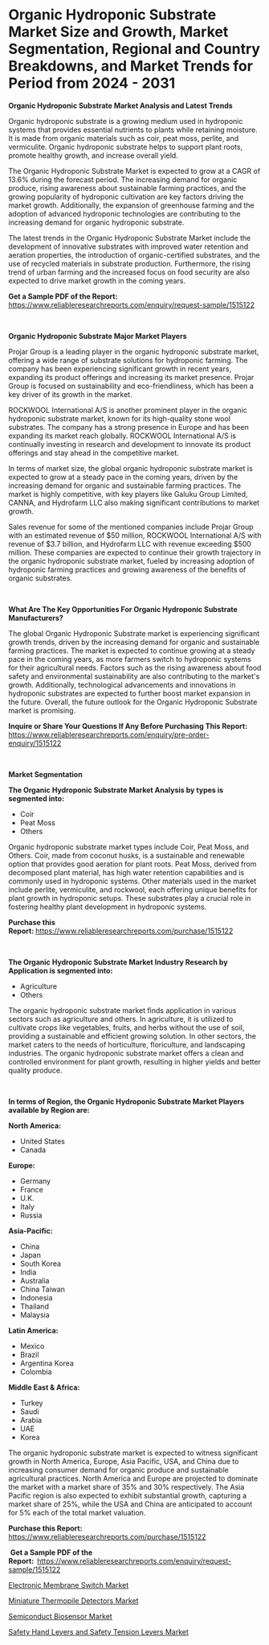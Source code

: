 <p><h1>Organic Hydroponic Substrate Market Size and Growth, Market Segmentation, Regional and Country Breakdowns, and Market Trends for Period from 2024 -  2031</h1></p><p><strong>Organic Hydroponic Substrate Market Analysis and Latest Trends</strong></p>
<p><p>Organic hydroponic substrate is a growing medium used in hydroponic systems that provides essential nutrients to plants while retaining moisture. It is made from organic materials such as coir, peat moss, perlite, and vermiculite. Organic hydroponic substrate helps to support plant roots, promote healthy growth, and increase overall yield.</p><p>The Organic Hydroponic Substrate Market is expected to grow at a CAGR of 13.6% during the forecast period. The increasing demand for organic produce, rising awareness about sustainable farming practices, and the growing popularity of hydroponic cultivation are key factors driving the market growth. Additionally, the expansion of greenhouse farming and the adoption of advanced hydroponic technologies are contributing to the increasing demand for organic hydroponic substrate.</p><p>The latest trends in the Organic Hydroponic Substrate Market include the development of innovative substrates with improved water retention and aeration properties, the introduction of organic-certified substrates, and the use of recycled materials in substrate production. Furthermore, the rising trend of urban farming and the increased focus on food security are also expected to drive market growth in the coming years.</p></p>
<p><strong>Get a Sample PDF of the Report:&nbsp;</strong> <a href="https://www.reliableresearchreports.com/enquiry/request-sample/1515122">https://www.reliableresearchreports.com/enquiry/request-sample/1515122</a></p>
<p>&nbsp;</p>
<p><strong>Organic Hydroponic Substrate Major Market Players</strong></p>
<p><p>Projar Group is a leading player in the organic hydroponic substrate market, offering a wide range of substrate solutions for hydroponic farming. The company has been experiencing significant growth in recent years, expanding its product offerings and increasing its market presence. Projar Group is focused on sustainability and eco-friendliness, which has been a key driver of its growth in the market.</p><p>ROCKWOOL International A/S is another prominent player in the organic hydroponic substrate market, known for its high-quality stone wool substrates. The company has a strong presence in Europe and has been expanding its market reach globally. ROCKWOOL International A/S is continually investing in research and development to innovate its product offerings and stay ahead in the competitive market.</p><p>In terms of market size, the global organic hydroponic substrate market is expected to grow at a steady pace in the coming years, driven by the increasing demand for organic and sustainable farming practices. The market is highly competitive, with key players like Galuku Group Limited, CANNA, and Hydrofarm LLC also making significant contributions to market growth.</p><p>Sales revenue for some of the mentioned companies include Projar Group with an estimated revenue of $50 million, ROCKWOOL International A/S with revenue of $3.7 billion, and Hydrofarm LLC with revenue exceeding $500 million. These companies are expected to continue their growth trajectory in the organic hydroponic substrate market, fueled by increasing adoption of hydroponic farming practices and growing awareness of the benefits of organic substrates.</p></p>
<p>&nbsp;</p>
<p><strong>What Are The Key Opportunities For Organic Hydroponic Substrate Manufacturers?</strong></p>
<p><p>The global Organic Hydroponic Substrate market is experiencing significant growth trends, driven by the increasing demand for organic and sustainable farming practices. The market is expected to continue growing at a steady pace in the coming years, as more farmers switch to hydroponic systems for their agricultural needs. Factors such as the rising awareness about food safety and environmental sustainability are also contributing to the market's growth. Additionally, technological advancements and innovations in hydroponic substrates are expected to further boost market expansion in the future. Overall, the future outlook for the Organic Hydroponic Substrate market is promising.</p></p>
<p><strong>Inquire or Share Your Questions If Any Before Purchasing This Report:</strong> <a href="https://www.reliableresearchreports.com/enquiry/pre-order-enquiry/1515122">https://www.reliableresearchreports.com/enquiry/pre-order-enquiry/1515122</a></p>
<p>&nbsp;</p>
<p><strong>Market Segmentation</strong></p>
<p><strong>The Organic Hydroponic Substrate Market Analysis by types is segmented into:</strong></p>
<p><ul><li>Coir</li><li>Peat Moss</li><li>Others</li></ul></p>
<p><p>Organic hydroponic substrate market types include Coir, Peat Moss, and Others. Coir, made from coconut husks, is a sustainable and renewable option that provides good aeration for plant roots. Peat Moss, derived from decomposed plant material, has high water retention capabilities and is commonly used in hydroponic systems. Other materials used in the market include perlite, vermiculite, and rockwool, each offering unique benefits for plant growth in hydroponic setups. These substrates play a crucial role in fostering healthy plant development in hydroponic systems.</p></p>
<p><strong>Purchase this Report:&nbsp;</strong><a href="https://www.reliableresearchreports.com/purchase/1515122">https://www.reliableresearchreports.com/purchase/1515122</a></p>
<p>&nbsp;</p>
<p><strong>The Organic Hydroponic Substrate Market Industry Research by Application is segmented into:</strong></p>
<p><ul><li>Agriculture</li><li>Others</li></ul></p>
<p><p>The organic hydroponic substrate market finds application in various sectors such as agriculture and others. In agriculture, it is utilized to cultivate crops like vegetables, fruits, and herbs without the use of soil, providing a sustainable and efficient growing solution. In other sectors, the market caters to the needs of horticulture, floriculture, and landscaping industries. The organic hydroponic substrate market offers a clean and controlled environment for plant growth, resulting in higher yields and better quality produce.</p></p>
<p>&nbsp;</p>
<p><strong>In terms of Region, the Organic Hydroponic Substrate Market Players available by Region are:</strong></p>
<p>
    <p> <strong> North America: </strong>
        <ul>
            <li>United States</li>
            <li>Canada</li>
        </ul>
        </p> 
    <p> <strong> Europe: </strong>
        <ul>
            <li>Germany</li>
            <li>France</li>
            <li>U.K.</li>
            <li>Italy</li>
            <li>Russia</li>
        </ul>
        </p> 
    <p> <strong> Asia-Pacific: </strong>
        <ul>
            <li>China</li>
            <li>Japan</li>
            <li>South Korea</li>
            <li>India</li>
            <li>Australia</li>
            <li>China Taiwan</li>
            <li>Indonesia</li>
            <li>Thailand</li>
            <li>Malaysia</li>
        </ul>
        </p> 
    <p> <strong> Latin America: </strong>
        <ul>
            <li>Mexico</li>
            <li>Brazil</li>
            <li>Argentina Korea</li>
            <li>Colombia</li>
        </ul>
        </p> 
    <p> <strong> Middle East & Africa: </strong>
        <ul>
            <li>Turkey</li>
            <li>Saudi</li>
            <li>Arabia</li>
            <li>UAE</li>
            <li>Korea</li>
        </ul>
    </p>
    </p>
<p><p>The organic hydroponic substrate market is expected to witness significant growth in North America, Europe, Asia Pacific, USA, and China due to increasing consumer demand for organic produce and sustainable agricultural practices. North America and Europe are projected to dominate the market with a market share of 35% and 30% respectively. The Asia Pacific region is also expected to exhibit substantial growth, capturing a market share of 25%, while the USA and China are anticipated to account for 5% each of the total market valuation.</p></p>
<p><strong>Purchase this Report: </strong><a href="https://www.reliableresearchreports.com/purchase/1515122">https://www.reliableresearchreports.com/purchase/1515122</a></p>
<p>&nbsp;<strong>Get a Sample PDF of the Report:&nbsp;&nbsp;</strong><a href="https://www.reliableresearchreports.com/enquiry/request-sample/1515122">https://www.reliableresearchreports.com/enquiry/request-sample/1515122</a></p>
<p><strong></strong></p>
<p><p><a href="https://view.publitas.com/reportprime-1/electronic-membrane-switch-market-research-report-forecasted-for-period-from-2024-2031-by-market-type-market-application-and-region/">Electronic Membrane Switch Market</a></p><p><a href="https://view.publitas.com/reportprime-1/miniature-thermopile-detectors-market-provides-a-comprehensive-analysis-including-a-macro-overview-of-the-market-as-well-as-micro-details-such-as-market-size-and-competitive-landscape/">Miniature Thermopile Detectors Market</a></p><p><a href="https://view.publitas.com/reportprime-1/semiconduct-biosensor-market-size-reflecting-a-forecast-till-2031-market-by-type-by-application-and-by-geography/">Semiconduct Biosensor Market</a></p><p><a href="https://cautious-neon-760.notion.site/Safety-Hand-Levers-and-Safety-Tension-Levers-Market-Dynamics-2024-2031-Also-about-Its-Market-Trends-21c842403d464a4ea3f068d43bf6314b">Safety Hand Levers and Safety Tension Levers Market</a></p></p>